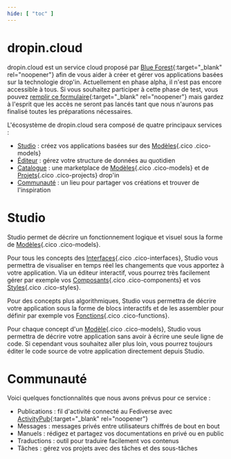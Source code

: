 ```yaml
---
hide: [ "toc" ]
---
```

# dropin.cloud

dropin.cloud est un service cloud proposé par [Blue Forest](https://blueforest.cc){:target="_blank" rel="noopener"} afin de vous aider à créer et gérer vos applications basées sur la technologie drop'in. Actuellement en phase alpha, il n'est pas encore accessible à tous. Si vous souhaitez participer à cette phase de test, vous pouvez [remplir ce formulaire](https://docs.google.com/forms/d/e/1FAIpQLSejGbv2SCbZ7xZwpdGSDTqEi3e7eg2FQNmsoZeJWaNxv27Nkw/viewform){:target="_blank" rel="noopener"} mais gardez à l'esprit que les accès ne seront pas lancés tant que nous n'aurons pas finalisé toutes les préparations nécessaires.

L'écosystème de dropin.cloud sera composé de quatre principaux services :

- [Studio](#studio) : créez vos applications basées sur des [Modèles](/fr/concepts/catalog/models/){.cico .cico-models}
- [Éditeur](/fr/concepts/editor/) : gérez votre structure de données au quotidien
- [Catalogue](/fr/concepts/catalog/) : une marketplace de [Modèles](/fr/concepts/catalog/models/){.cico .cico-models} et de [Projets](/fr/concepts/catalog/projects/){.cico .cico-projects} drop'in
- [Communauté](#communaute) : un lieu pour partager vos créations et trouver de l'inspiration


# Studio
Studio permet de décrire un fonctionnement logique et visuel sous la forme de [Modèles](/fr/concepts/catalog/models/){.cico .cico-models}.

Pour tous les concepts des [Interfaces](/fr/concepts/interfaces/){.cico .cico-interfaces}, Studio vous permettra de visualiser en temps réel les changements que vous apportez à votre application. Via un éditeur interactif, vous pourrez très facilement gérer par exemple vos [Composants](/fr/concepts/interfaces/components/){.cico .cico-components} et vos [Styles](/fr/concepts/interfaces/styles/){.cico .cico-styles}.

Pour des concepts plus algorithmiques, Studio vous permettra de décrire votre application sous la forme de blocs interactifs et de les assembler pour définir par exemple vos [Fonctions](/fr/concepts/automations/functions/){.cico .cico-functions}.

Pour chaque concept d'un [Modèle](/fr/concepts/catalog/models/){.cico .cico-models}, Studio vous permettra de décrire votre application sans avoir à écrire une seule ligne de code. Si cependant vous souhaitez aller plus loin, vous pourrez toujours éditer le code source de votre application directement depuis Studio.


# Communauté
Voici quelques fonctionnalités que nous avons prévus pour ce service :

- Publications : fil d'activité connecté au Fediverse avec [ActivityPub](https://www.w3.org/TR/activitypub/){:target="_blank" rel="noopener"}
- Messages : messages privés entre utilisateurs chiffrés de bout en bout
- Manuels : rédigez et partagez vos documentations en privé ou en public
- Traductions : outil pour traduire facilement vos contenus
- Tâches : gérez vos projets avec des tâches et des sous-tâches
